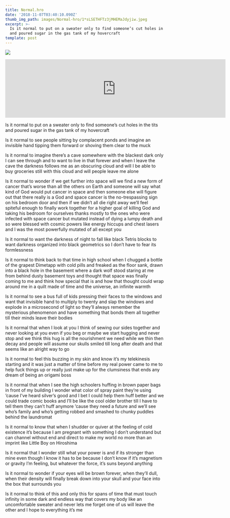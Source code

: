 ```yaml
---
title: Normal.hro
date: '2018-11-07T03:40:10.090Z'
thumb_img_path: images/Normal-hro/1*sLSETHFTz3jMHEMaJdyjiw.jpeg
excerpt: >-
  Is it normal to put on a sweater only to find someone’s cut holes in the tits
  and poured sugar in the gas tank of my hovercraft
template: post
---
```

![](/images/Normal-hro/1*sLSETHFTz3jMHEMaJdyjiw.jpeg)

<iframe src="https://play.ht/embed/?article_url=https://medium.com/_p/normal-hro-d178b51ea7b4" width="700" height="185" frameborder="0" scrolling="no"></iframe>

Is it normal to put on a sweater only to find someone’s cut holes in the tits and poured sugar in the gas tank of my hovercraft

Is it normal to see people sitting by complacent ponds and imagine an invisible hand tipping them forward or shoving them clear to the muck

Is it normal to imagine there’s a cave somewhere with the blackest dark only I can see through and to want to live in that forever and when I leave the cave the darkness follows me as an obscuring cloud and will I be able to buy groceries still with this cloud and will people leave me alone

Is it normal to wonder if we get further into space will we find a new form of cancer that’s worse than all the others on Earth and someone will say what kind of God would put cancer in space and then someone else will figure out that there really is a God and space cancer is the no-trespassing sign on his bedroom door and then if we didn’t all die right away we’ll feel spiteful enough to finally work together for a higher goal of killing God and taking his bedroom for ourselves thanks mostly to the ones who were infected with space cancer but mutated instead of dying a lumpy death and so were blessed with cosmic powers like energy hiccups and chest lasers and I was the most powerfully mutated of all except you

Is it normal to want the darkness of night to fall like black Tetris blocks to want darkness organized into black geometrics so I don’t have to fear its formlessness

Is it normal to think back to that time in high school when I chugged a bottle of the grapest Dimetapp with cold pills and freaked as the floor sank, drawn into a black hole in the basement where a dark wolf stood staring at me from behind dusty basement toys and thought that space was finally coming to me and think how special that is and how that thought could wrap around me in a quilt made of time and the universe, an infinite warmth

Is it normal to see a bus full of kids pressing their faces to the windows and want that invisible hand to multiply to twenty and slap the windows and explode in a microsecond of light so they’ll always remember the mysterious phenomenon and have something that bonds them all together till their minds leave their bodies

Is it normal that when I look at you I think of sewing our sides together and never looking at you even if you beg or maybe we start hugging and never stop and we think this hug is all the nourishment we need while we thin then decay and people will assume our skulls smiled till long after death and that seems like an alright way to go

Is it normal to feel this buzzing in my skin and know it’s my telekinesis starting and it was just a matter of time before my real power came to me to help fuck things up or really just make up for the clumsiness that ends any dream of being an origami boss

Is it normal that when I see the high schoolers huffing in brown paper bags in front of my building I wonder what color of spray paint they’re using ’cause I’ve heard silver’s good and I bet I could help them huff better and we could trade comic books and I’ll be like the cool older brother till I have to tell them they can’t huff anymore ’cause they need a future and we’ll see who’s family and who’s getting robbed and smashed to chunky puddles behind the laundromat

Is it normal to know that when I shudder or quiver at the feeling of cold existence it’s because I am pregnant with something I don’t understand but can channel without end and direct to make my world no more than an imprint like Little Boy on Hiroshima

Is it normal that I wonder still what your power is and if its stronger than mine even though I know it has to be because I don’t know if it’s magnetism or gravity I’m feeling, but whatever the force, it’s suns beyond anything

Is it normal to wonder if your eyes will be brown forever, when they’ll dull, when their density will finally break down into your skull and your face into the box that surrounds you

Is it normal to think of this and only this for spans of time that must touch infinity in some dark and endless way that covers my body like an uncomfortable sweater and never lets me forget one of us will leave the other and I hope to everything it’s me

